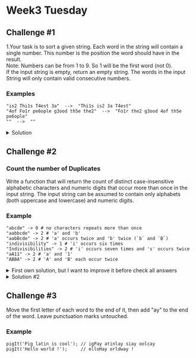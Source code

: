 # Week3 Tuesday


## Challenge #1
1.Your task is to sort a given string. Each word in the string will contain a single number. This number is the position the word should have in the result.
<br>Note: Numbers can be from 1 to 9. So 1 will be the first word (not 0).
<br>If the input string is empty, return an empty string. The words in the input String will only contain valid consecutive numbers.
<br>
### Examples
```
"is2 Thi1s T4est 3a"  -->  "Thi1s is2 3a T4est"
"4of Fo1r pe6ople g3ood th5e the2"  -->  "Fo1r the2 g3ood 4of th5e pe6ople"
""  -->  ""
```

<details>
  <summary>Solution</summary>
  
```js
const order = (words) => words.split(' ').sort((a, b) => {
  return a.match(/\d/) - b.match(/\d/);
}).join(' ');

```
  
</details>

## Challenge #2

### Count the number of Duplicates
Write a function that will return the count of distinct case-insensitive alphabetic characters and numeric digits that occur more than once in the input string. The input string can be assumed to contain only alphabets (both uppercase and lowercase) and numeric digits.

### Example
```
"abcde" -> 0 # no characters repeats more than once
"aabbcde" -> 2 # 'a' and 'b'
"aabBcde" -> 2 # 'a' occurs twice and 'b' twice (`b` and `B`)
"indivisibility" -> 1 # 'i' occurs six times
"Indivisibilities" -> 2 # 'i' occurs seven times and 's' occurs twice
"aA11" -> 2 # 'a' and '1'
"ABBA" -> 2 # 'A' and 'B' each occur twice
```

<details>
  <summary>First own solution, but I want to improve it before check all answers</summary>
  
```js
const duplicateCount = (text) => 
{
  let counter = 0;
  let currentChar = '';
  let regex = '';
  let previousLength = text.length;
  let actualLength = text.length;
  //counting repeated chars 
  while (text.length > 0){
    previousLength = text.length;
    currentChar = text[0];
    regex = new RegExp(currentChar, 'gi')
    text = text.replace(regex, '')
    actualLength = text.length;
    actualLength = previousLength - actualLength;
    if(actualLength >= 2)
      counter++;    
  }  
  return counter;
  
};
```
</details>  

<details>
  <summary>Solution #2</summary>

```js
const duplicateCount = (txt) => {
  let cont = 0;
  while(txt.length > 0){
    let beforeL = txt.length;
    txt = txt.replace(RegExp(txt[0], 'gi'), '');
    let afterL = txt.length;
    let diff = beforeL - afterL; 
    if(diff >= 2)
      cont++;
  }
  return cont;
};
```
</details>

## Challenge #3

Move the first letter of each word to the end of it, then add "ay" to the end of the word. Leave punctuation marks untouched.

### Example

```
pigIt('Pig latin is cool'); // igPay atinlay siay oolcay
pigIt('Hello world !');     // elloHay orldway !
```


